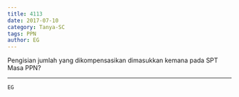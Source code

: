 ```yaml
---
title: 4113
date: 2017-07-10
category: Tanya-SC
tags: PPN
author: EG
---
```


Pengisian jumlah yang dikompensasikan dimasukkan kemana pada SPT Masa PPN?

---



`EG`
